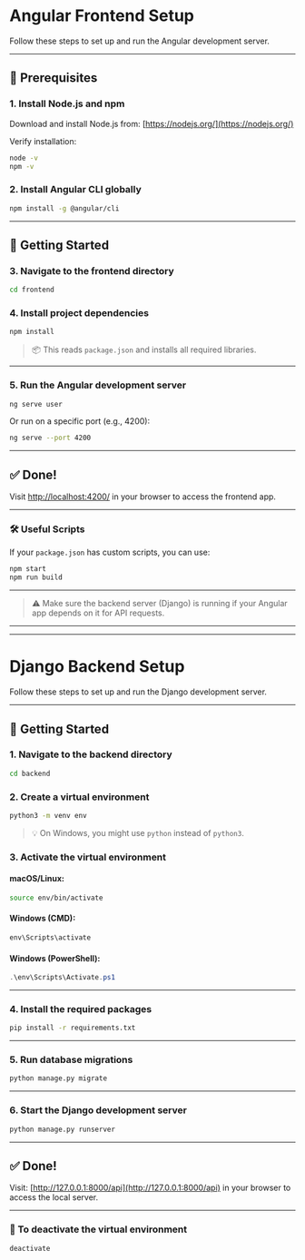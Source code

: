 # Angular Frontend Setup

Follow these steps to set up and run the Angular development server.

---

## 🧾 Prerequisites

### 1. Install Node.js and npm

Download and install Node.js from: [https://nodejs.org/](https://nodejs.org/)

Verify installation:

```bash
node -v
npm -v
```

### 2. Install Angular CLI globally

```bash
npm install -g @angular/cli
```

---

## 🚀 Getting Started

### 3. Navigate to the frontend directory

```bash
cd frontend
```

### 4. Install project dependencies

```bash
npm install
```

> 📦 This reads `package.json` and installs all required libraries.

---

### 5. Run the Angular development server

```bash
ng serve user
```

Or run on a specific port (e.g., 4200):

```bash
ng serve --port 4200
```

---

## ✅ Done!

Visit [http://localhost:4200/](http://localhost:4200/) in your browser to access the frontend app.

---

### 🛠 Useful Scripts

If your `package.json` has custom scripts, you can use:

```bash
npm start
npm run build
```

---

> ⚠️ Make sure the backend server (Django) is running if your Angular app depends on it for API requests.

---
---


# Django Backend Setup

Follow these steps to set up and run the Django development server.

---

## 🚀 Getting Started

### 1. Navigate to the backend directory

```bash
cd backend
```

### 2. Create a virtual environment

```bash
python3 -m venv env
```

> 💡 On Windows, you might use `python` instead of `python3`.

### 3. Activate the virtual environment

#### macOS/Linux:

```bash
source env/bin/activate
```

#### Windows (CMD):

```cmd
env\Scripts\activate
```

#### Windows (PowerShell):

```powershell
.\env\Scripts\Activate.ps1
```

---

### 4. Install the required packages

```bash
pip install -r requirements.txt
```

---

### 5. Run database migrations

```bash
python manage.py migrate
```

---

### 6. Start the Django development server

```bash
python manage.py runserver
```

---

## ✅ Done!

Visit: [http://127.0.0.1:8000/api](http://127.0.0.1:8000/api) in your browser to access the local server.

---

### 🛑 To deactivate the virtual environment

```bash
deactivate
```

